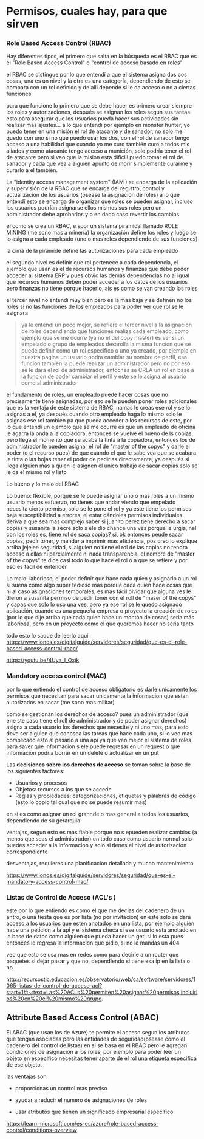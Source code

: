 # Permisos, cuales hay, para que sirven


### Role Based Access Control (RBAC)

Hay diferentes tipos, el primero que salta en la búsqueda es el RBAC que es el "Role Based Access Control" o "control de acceso basado en roles"

el RBAC se distingue por lo que entendí a que el sistema asigna dos cos cosas, una es un nivel y la otra es una categoría, dependiendo de esto se compara con un rol definido y de alli depende si le da acceso o no a ciertas funciones

para que funcione lo primero que se debe hacer es primero crear siempre los roles y autorizaciones, después se asignan los roles segun sus tareas esto pára asegurar que los usuarios pueda hacer sus actividades sin realizar mas ajustes... a lo que entendi por ejemplo en monster hunter, yo puedo tener en una misión el rol de atacante y de sanador, no solo me quedo con uno si no que puedo usar los dos, con el rol de sanador tengo acceso a una habilidad que cuando yo me curo también curo a todos mis aliados y como atacante tengo acceso a munición, solo podría tener el rol de atacante pero si veo que la mision esta dificill puedo tomar el rol de sanador y cada que vea a alguien apunto de morir simplemente curarme y curarlo a el también.

La "identity access management system" (IAM ) se encarga de la aplicación y supervisión de la RBAC que se encarga del registro, control y actualización de los usuarios (osease la asignación de roles) a lo que entendí esto se encarga de organizar que roles se pueden asignar, incluso los usuarios podrían asignarse ellos mismos sus roles pero un administrador debe aprobarlos y o en dado caso revertir los cambios

el como se crea un RBAC, e spor un sistema piramidal llamado ROLE MINING (me sono mas a minería) la organización define los roles y luego se lo asigna a cada empleado (uno o mas roles dependiendo de sus funciones)

la cima de la piramide define las autorizaciones para cada empleado

el segundo nivel es definir que rol pertenece a cada dependencia, el ejemplo que usan es el de recursos humanos y finanzas que debe poder acceder al sistema ERP y pues obvio las demas dependencias no al igual que recursos humanos deben poder acceder a los datos de los usuarios pero finanzas no tiene porque hacerlo, ais es como se van creando los roles

el tercer nivel no entendi muy bien pero es la mas baja y se definen no los roles si no las funciones de los empleados para poder ver que rol se le asignara

> ya le entendi un poco mejor, se refiere el tercer nivel  a la asignacion de roles dependiendo que funciones realiza cada empleado, como ejemplo que se me ocurre (ya no el del copy master) es ver si un empelado o grupo de empleados desarolla la misma funcion que se puede definir como un rol especifico o uno ya creado, por ejemplo en nuestra pagina un usuario podra cambiar su nombre de perfil, esa funcion tambien la puede realizar un administrador pero no por eso se le dara el rol de administrador, entocnes se CREA un rol en base a la funcion de poder cambiar el perfil y este se le asigna al usuario como al administrador

el fundamento de roles, un empleado puede hacer cosas que no precisamente tiene asignadas, por eso se le pueden poner roles adicionales que es la ventaja de este sistema de RBAC, namas le creas ese rol y se lo asignas a el, ya después cuando otro empleado haga lo mismo solo le asignas ese rol tambien pa que pueda acceder a los recursos de este, por lo que entendí un ejemplo que se me ocurre es que un empleado de oficina le agarra la onda a la copiadora, entonces se vuelve el bueno de ls copias, pero llega el momento que se acaba la tinta a la copiadora, entonces los de administrador le pueden asignar el rol de "master of the copys" y darle el poder (o el recurso pues) de que cuando el que le sabe vea que se acabara la tinta o las hojas tener el poder de pedirlas directamente, ya después si llega alguien mas a quien le asignen el unico trabajo de sacar copias solo se le da el mismo rol y listo

Lo bueno y lo malo del RBAC

Lo bueno: 
flexible, porque se le puede asignar uno o mas roles a un mismo usuario
menos esfuerzo, no tienes que andar viendo que empelado necesita cierto permiso, solo se le pone el rol y ya este tiene los permisos
baja susceptibilidad a errores, el estar dándoles permisos individuales deriva a que sea mas complejo saber si juanito perez tiene derecho a sacar copias y susanita la secre solo s ele dio chance una ves porque le urgía, nel con los roles es, tiene rol de saca copias? si, ok entonces peude sacar copias, pedir toner, y mandar a imprimir
mas eficiencia, pos creo lo explique arriba jejejee
seguridad, si alguien no tiene el rol de las copias no tendra acceso a ellas ni parcialmente ni nada
transparencia, el nombre de "master of the copys" te dice casi todo lo que hace el rol o a que se refiere y por eso es facil de entender

Lo malo:
laborioso, el poder definir que hace cada quien y asignarlo a un rol si suena como algo super tedioso mas porque cada quien hace cosas que ni al caso 
asignaciones temporales, es mas fácil olvidar que alguna ves le dieron a susanita permiso de pedir toner con el roll de "maser of the copys" y capas que solo lo uso una ves, pero ya ese rol se le quedo asignado
aplicación, cuando es una pequeña empresa o proyecto la creación de roles (por lo que dije arriba que cada quien hace un montón de cosas) seria más laboriosa, pero en un proyecto como el que queremos hacer no seria tanto


todo esto lo saque de leerlo aqui
https://www.ionos.es/digitalguide/servidores/seguridad/que-es-el-role-based-access-control-rbac/


https://youtu.be/4Uya_I_Oxjk

### Mandatory access control (MAC)

por lo que entiendo el control de acceso obligatorio es darle unicamente los permisos que necesitan para sacar unicamente la informacion que estan autorizados en sacar (me sono mas militar) 

como se gestionan los derechos de acceso? pues un administrador (que ene ste caso tiene el roll de administrador y de poder asignar derechos) asigna a cada usuario los derechos que necesite y ni uno mas, para esto deve ser alguien que conosca las tareas que hace cada uno, si lo veo mas complicado esto al pasarlo a una api ya que veo mejor el sistema de roles para saver que informacion s ele puede regresar en un request o que informacion podria borrar en un delete o actualizar en un put

Las **decisiones sobre los derechos de acceso** se toman sobre la base de los siguientes factores:

-   Usuarios y procesos
-   Objetos: recursos a los que se accede
-   Reglas y propiedades: categorizaciones, etiquetas y palabras de código
(esto lo copio tal cual que no se puede resumir mas)

en si es como asignar un rol grannde o mas general a todos los usuarios, dependiendo de su gerarquia


ventajas, segun esto es mas fiable porque no s epueden realizar cambios (a menos que seas el administrador) en todo caso como usuario normal solo puedes acceder a la informacion y solo si tienes el nivel de autorizacion correspondiente

desventajas, requieres una planificacion detallada y  mucho mantenimiento

https://www.ionos.es/digitalguide/servidores/seguridad/que-es-el-mandatory-access-control-mac/

### Listas de Control de Acceso (ACL's )

este por lo que entiendo es como el que me decias del cadenero de un antro, o una fiesta que es por lista (no por invitacion) en este solo se dara acceso a los usuarios que esten anotados en una lista, por ejemplo alguien hace una peticion a la api y el sistema checa si ese usuario esta anotado en la base de datos como alguien que pueda hacer un get, si lo esta pues entonces le regresa la informacion que pidio, si no le mandas un 404

veo que esto se usa mas en redes como para decirle a un router que paquetes si dejar pasar y que no, dependiendo si tiene esa ip en la lista o no

http://recursostic.educacion.es/observatorio/web/ca/software/servidores/1065-listas-de-control-de-acceso-acl?start=1#:~:text=Las%20ACLs%20permiten%20asignar%20permisos,incluirlos%20en%20el%20mismo%20grupo.

## Attribute Based Access Control (ABAC)

El ABAC (que usan los de Azure) te permite el acceso segun los atributos que tengan asociadas pero las entidades de seguridad(osease como el cadenero del control de listas) en si se basa en el RBAC pero le agregan condiciones de asignacion a los roles, por ejemplo para poder leer un objeto en especifico necesitas tener aparte de el rol una etiqueta especifica de ese objeto.

las ventajas son

- proporcionas un control mas preciso

- ayudar a reducir el numero de asignaciones de roles

- usar atributos que tienen un significado empresarial especifico

https://learn.microsoft.com/es-es/azure/role-based-access-control/conditions-overview